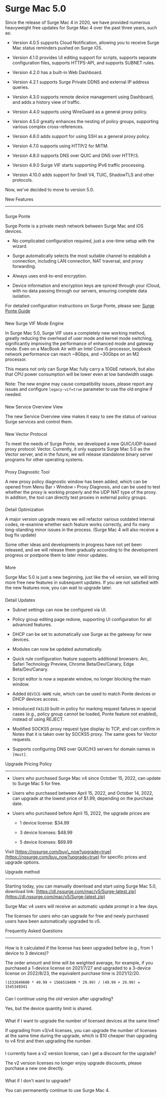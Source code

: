 Surge Mac 5.0
=============

Since the release of Surge Mac 4 in 2020, we have provided numerous heavyweight free updates for Surge Mac 4 over the past three years, such as:

*   Version 4.0.5 supports Cloud Notification, allowing you to receive Surge Mac status reminders pushed on Surge iOS.
    
*   Version 4.1.0 provides UI editing support for scripts, supports separate configuration files, supports HTTPS-API, and supports SUBNET rules.
    
*   Version 4.2.0 has a built-in Web Dashboard.
    
*   Version 4.2.1 supports Surge Private DDNS and external IP address queries.
    
*   Version 4.3.0 supports remote device management using Dashboard, and adds a history view of traffic.
    
*   Version 4.4.0 supports using WireGuard as a general proxy policy.
    
*   Version 4.5.0 greatly enhances the nesting of policy groups, supporting various complex cross-references.
    
*   Version 4.6.0 adds support for using SSH as a general proxy policy.
    
*   Version 4.7.0 supports using HTTP/2 for MITM.
    
*   Version 4.8.0 supports DNS over QUIC and DNS over HTTP/3.
    
*   Version 4.9.0 Surge VIF starts supporting IPv6 traffic processing.
    
*   Version 4.10.0 adds support for Snell V4, TUIC, ShadowTLS and other protocols.
    

Now, we've decided to move to version 5.0.

[](#new-features)

New Features


-----------------------------------

### 

[](#surge-ponte)

Surge Ponte

Surge Ponte is a private mesh network between Surge Mac and iOS devices.

*   No complicated configuration required, just a one-time setup with the wizard.
    
*   Surge automatically selects the most suitable channel to establish a connection, including LAN connection, NAT traversal, and proxy forwarding.
    
*   Always uses end-to-end encryption.
    
*   Device information and encryption keys are synced through your iCloud, with no data passing through our servers, ensuring complete data isolation.
    

For detailed configuration instructions on Surge Ponte, please see: [Surge Ponte Guide](/surge-knowledge-base/guidelines/ponte)

### 

[](#new-surge-vif-mode-engine)

New Surge VIF Mode Engine

In Surge Mac 5.0, Surge VIF uses a completely new working method, greatly reducing the overhead of user mode and kernel mode switching, significantly improving the performance of enhanced mode and gateway mode. Even on a MacBook Air with an Intel Core i5 processor, loopback network performance can reach ~8Gbps, and ~30Gbps on an M2 processor.

This means not only can Surge Mac fully carry a 10GbE network, but also that CPU power consumption will be lower even at low bandwidth usage.

Note: The new engine may cause compatibility issues, please report any issues and configure `legacy-vif=true` parameter to use the old engine if needed.

### 

[](#new-service-overview-view)

New Service Overview View

The new Service Overview view makes it easy to see the status of various Surge services and control them.

### 

[](#new-vector-protocol)

New Vector Protocol

To meet the needs of Surge Ponte, we developed a new QUIC/UDP-based proxy protocol: Vector. Currently, it only supports Surge Mac 5.0 as the Vector server, and in the future, we will release standalone binary server programs for other operating systems.

### 

[](#proxy-diagnostic-tool)

Proxy Diagnostic Tool

A new proxy policy diagnostic window has been added, which can be opened from Menu Bar › Window › Proxy Diagnosis, and can be used to test whether the proxy is working properly and the UDP NAT type of the proxy. In addition, the tool can directly test proxies in external policy groups.

### 

[](#detail-optimization)

Detail Optimization

A major version upgrade means we will refactor various outdated internal codes, re-examine whether each feature works correctly, and fix many long-standing minor issues in the process. (Surge Mac 4 will also receive a bug fix update)

Some other ideas and developments in progress have not yet been released, and we will release them gradually according to the development progress or postpone them to later minor updates.

### 

[](#more)

More

Surge Mac 5.0 is just a new beginning, just like the v4 version, we will bring more free new features in subsequent updates. If you are not satisfied with the new features now, you can wait to upgrade later.

### 

[](#detail-updates)

Detail Updates

*   Subnet settings can now be configured via UI.
    
*   Policy group editing page redone, supporting UI configuration for all advanced features.
    
*   DHCP can be set to automatically use Surge as the gateway for new devices.
    
*   Modules can now be updated automatically.
    
*   Quick rule configuration feature supports additional browsers: Arc, Safari Technology Preview, Chrome Beta/Dev/Canary, Edge Beta/Dev/Canary.
    
*   Script editor is now a separate window, no longer blocking the main window.
    
*   Added `DEVICE-NAME` rule, which can be used to match Ponte devices or DHCP devices access.
    
*   Introduced `FAILED` built-in policy for marking request failures in special cases (e.g., policy group cannot be loaded, Ponte feature not enabled), instead of using REJECT.
    
*   Modified SOCKS5 proxy request type display to TCP, and can confirm in Notes that it is taken over by SOCKS5 proxy. The same goes for Vector requests.
    
*   Supports configuring DNS over QUIC/H3 servers for domain names in `[Host]`.
    

[](#upgrade-pricing-policy)

Upgrade Pricing Policy


-------------------------------------------------------

*   Users who purchased Surge Mac v4 since October 15, 2022, can update to Surge Mac 5 for free.
    
*   Users who purchased between April 15, 2022, and October 14, 2022, can upgrade at the lowest price of $1.99, depending on the purchase date.
    
*   Users who purchased before April 15, 2022, the upgrade prices are
    
    *   1 device license: $34.99
        
    *   3 device licenses: $48.99
        
    *   5 device licenses: $69.99
        
    

Visit [https://nssurge.com/buy\_now?upgrade=true](https://nssurge.com/buy_now?upgrade=true) for specific prices and upgrade options.

[](#upgrade-method)

Upgrade method


---------------------------------------

Starting today, you can manually download and start using Surge Mac 5.0, download link: [https://dl.nssurge.com/mac/v5/Surge-latest.zip](https://dl.nssurge.com/mac/v5/Surge-latest.zip)

Surge Mac v4 users will receive an automatic update prompt in a few days.

The licenses for users who can upgrade for free and newly purchased users have been automatically upgraded to v5.

[](#frequently-asked-questions)

Frequently Asked Questions


---------------------------------------------------------------

### 

[](#how-is-it-calculated-if-the-license-has-been-upgraded-before-e.g.-from-1-device-to-3-devices)

How is it calculated if the license has been upgraded before (e.g., from 1 device to 3 devices)?

The order amount and time will be weighted average, for example, if you purchased a 1-device license on 2021/7/27 and upgraded to a 3-device license on 2022/8/23, the equivalent purchase time is 2021/12/20.

`(1532649600 * 49.99 + 1566518400 * 29.99) / (49.99 + 29.99) = 1545349341`

### 

[](#can-i-continue-using-the-old-version-after-upgrading)

Can I continue using the old version after upgrading?

Yes, but the device quantity limit is shared.

### 

[](#what-if-i-want-to-upgrade-the-number-of-licensed-devices-at-the-same-time)

What if I want to upgrade the number of licensed devices at the same time?

If upgrading from v3/v4 licenses, you can upgrade the number of licenses at the same time during the upgrade, which is $10 cheaper than upgrading to v4 first and then upgrading the number.

### 

[](#i-currently-have-a-v2-version-license-can-i-get-a-discount-for-the-upgrade)

I currently have a v2 version license, can I get a discount for the upgrade?

The v2 version licenses no longer enjoy upgrade discounts, please purchase a new one directly.

### 

[](#what-if-i-dont-want-to-upgrade)

What if I don't want to upgrade?

You can permanently continue to use Surge Mac 4.